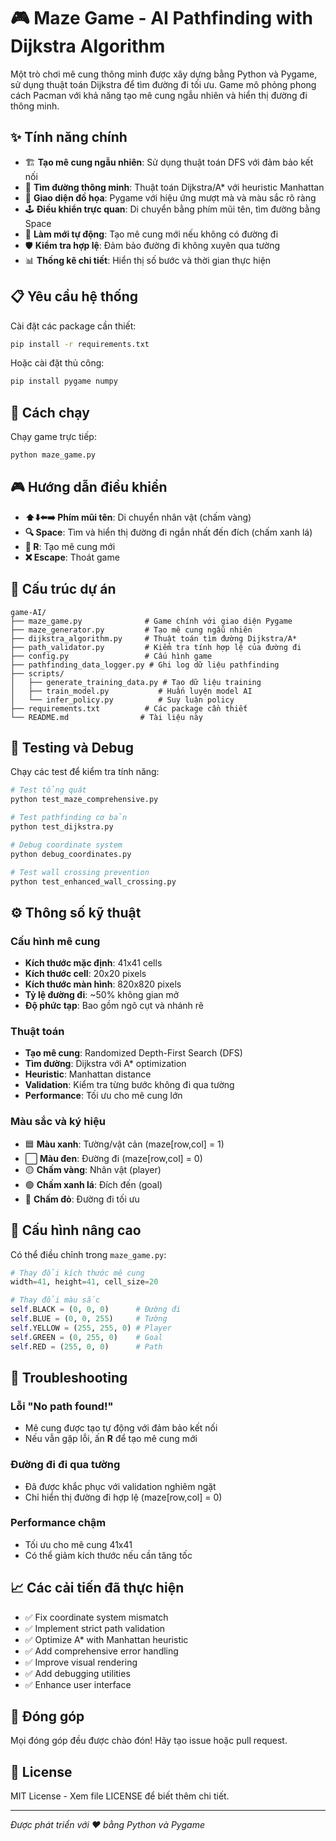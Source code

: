# 🎮 Maze Game - AI Pathfinding with Dijkstra Algorithm

Một trò chơi mê cung thông minh được xây dựng bằng Python và Pygame, sử dụng thuật toán Dijkstra để tìm đường đi tối ưu. Game mô phỏng phong cách Pacman với khả năng tạo mê cung ngẫu nhiên và hiển thị đường đi thông minh.

## ✨ Tính năng chính

- 🏗️ **Tạo mê cung ngẫu nhiên**: Sử dụng thuật toán DFS với đảm bảo kết nối
- 🎯 **Tìm đường thông minh**: Thuật toán Dijkstra/A* với heuristic Manhattan
- 🎨 **Giao diện đồ họa**: Pygame với hiệu ứng mượt mà và màu sắc rõ ràng
- 🕹️ **Điều khiển trực quan**: Di chuyển bằng phím mũi tên, tìm đường bằng Space
- 🔄 **Làm mới tự động**: Tạo mê cung mới nếu không có đường đi
- 🛡️ **Kiểm tra hợp lệ**: Đảm bảo đường đi không xuyên qua tường
- 📊 **Thống kê chi tiết**: Hiển thị số bước và thời gian thực hiện

## 📋 Yêu cầu hệ thống

Cài đặt các package cần thiết:

```bash
pip install -r requirements.txt
```

Hoặc cài đặt thủ công:

```bash
pip install pygame numpy
```

## 🚀 Cách chạy

Chạy game trực tiếp:

```bash
python maze_game.py
```

## 🎮 Hướng dẫn điều khiển

- **⬆️⬇️⬅️➡️ Phím mũi tên**: Di chuyển nhân vật (chấm vàng)
- **🔍 Space**: Tìm và hiển thị đường đi ngắn nhất đến đích (chấm xanh lá)
- **🔄 R**: Tạo mê cung mới
- **❌ Escape**: Thoát game

## 📁 Cấu trúc dự án

```
game-AI/
├── maze_game.py              # Game chính với giao diện Pygame
├── maze_generator.py         # Tạo mê cung ngẫu nhiên
├── dijkstra_algorithm.py     # Thuật toán tìm đường Dijkstra/A*
├── path_validator.py         # Kiểm tra tính hợp lệ của đường đi
├── config.py                 # Cấu hình game
├── pathfinding_data_logger.py # Ghi log dữ liệu pathfinding
├── scripts/
│   ├── generate_training_data.py # Tạo dữ liệu training
│   ├── train_model.py           # Huấn luyện model AI
│   └── infer_policy.py          # Suy luận policy
├── requirements.txt          # Các package cần thiết
└── README.md                # Tài liệu này
```

## 🧪 Testing và Debug

Chạy các test để kiểm tra tính năng:

```bash
# Test tổng quát
python test_maze_comprehensive.py

# Test pathfinding cơ bản  
python test_dijkstra.py

# Debug coordinate system
python debug_coordinates.py

# Test wall crossing prevention
python test_enhanced_wall_crossing.py
```

## ⚙️ Thông số kỹ thuật

### Cấu hình mê cung
- **Kích thước mặc định**: 41x41 cells
- **Kích thước cell**: 20x20 pixels
- **Kích thước màn hình**: 820x820 pixels
- **Tỷ lệ đường đi**: ~50% không gian mở
- **Độ phức tạp**: Bao gồm ngõ cụt và nhánh rẽ

### Thuật toán
- **Tạo mê cung**: Randomized Depth-First Search (DFS)
- **Tìm đường**: Dijkstra với A* optimization
- **Heuristic**: Manhattan distance
- **Validation**: Kiểm tra từng bước không đi qua tường
- **Performance**: Tối ưu cho mê cung lớn

### Màu sắc và ký hiệu
- 🟦 **Màu xanh**: Tường/vật cản (maze[row,col] = 1)
- ⬜ **Màu đen**: Đường đi (maze[row,col] = 0)  
- 🟡 **Chấm vàng**: Nhân vật (player)
- 🟢 **Chấm xanh lá**: Đích đến (goal)
- 🔴 **Chấm đỏ**: Đường đi tối ưu

## 🔧 Cấu hình nâng cao

Có thể điều chỉnh trong `maze_game.py`:

```python
# Thay đổi kích thước mê cung
width=41, height=41, cell_size=20

# Thay đổi màu sắc
self.BLACK = (0, 0, 0)      # Đường đi
self.BLUE = (0, 0, 255)     # Tường
self.YELLOW = (255, 255, 0) # Player
self.GREEN = (0, 255, 0)    # Goal
self.RED = (255, 0, 0)      # Path
```

## 🐛 Troubleshooting

### Lỗi "No path found!"
- Mê cung được tạo tự động với đảm bảo kết nối
- Nếu vẫn gặp lỗi, ấn **R** để tạo mê cung mới

### Đường đi đi qua tường
- Đã được khắc phục với validation nghiêm ngặt
- Chỉ hiển thị đường đi hợp lệ (maze[row,col] = 0)

### Performance chậm
- Tối ưu cho mê cung 41x41
- Có thể giảm kích thước nếu cần tăng tốc

## 📈 Các cải tiến đã thực hiện

- ✅ Fix coordinate system mismatch
- ✅ Implement strict path validation  
- ✅ Optimize A* with Manhattan heuristic
- ✅ Add comprehensive error handling
- ✅ Improve visual rendering
- ✅ Add debugging utilities
- ✅ Enhance user interface

## 🤝 Đóng góp

Mọi đóng góp đều được chào đón! Hãy tạo issue hoặc pull request.

## 📄 License

MIT License - Xem file LICENSE để biết thêm chi tiết.

---

*Được phát triển với ❤️ bằng Python và Pygame*
